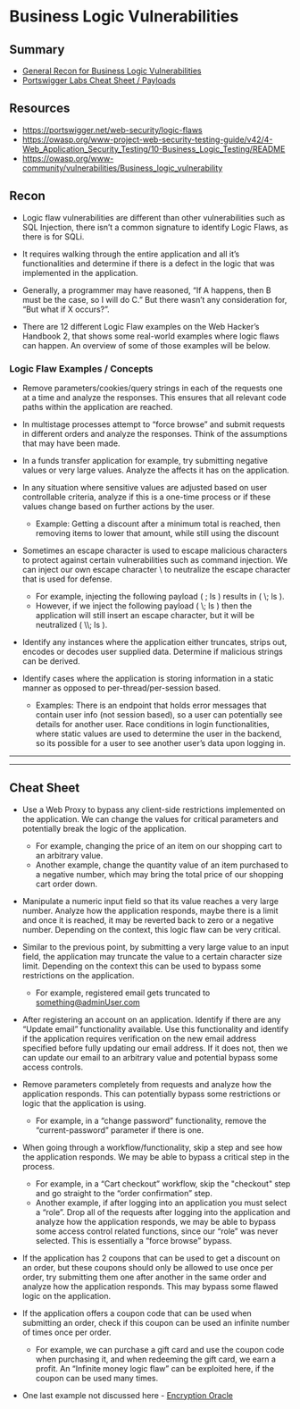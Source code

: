 # Business Logic Vulnerabilities

## Summary

* [General Recon for Business Logic Vulnerabilities](#recon)
* [Portswigger Labs Cheat Sheet / Payloads](#cheat-sheet)

## Resources

* https://portswigger.net/web-security/logic-flaws
* https://owasp.org/www-project-web-security-testing-guide/v42/4-Web_Application_Security_Testing/10-Business_Logic_Testing/README
* https://owasp.org/www-community/vulnerabilities/Business_logic_vulnerability

## Recon

* Logic flaw vulnerabilities are different than other vulnerabilities such as SQL Injection, there isn’t a common signature to identify Logic Flaws, as there is for SQLi. 

* It requires walking through the entire application and all it’s functionalities and determine if there is a defect in the logic that was implemented in the application.

* Generally, a programmer may have reasoned, “If A happens, then B must be the case, so I will do C.” But there wasn’t any consideration for, “But what if X occurs?”.

* There are 12 different Logic Flaw examples on the Web Hacker’s Handbook 2, that shows some real-world examples where logic flaws can happen.  An overview of some of those examples will be below.


### Logic Flaw Examples / Concepts

* Remove parameters/cookies/query strings in each of the requests one at a time and analyze the responses.  This ensures that all relevant code paths within the application are reached.

* In multistage processes attempt to “force browse” and submit requests in different orders and analyze the responses.  Think of the assumptions that may have been made.

* In a funds transfer application for example, try submitting negative values or very large values.  Analyze the affects it has on the application.

* In any situation where sensitive values are adjusted based on user controllable criteria, analyze if this is a one-time process or if these values change based on further actions by the user. 
    * Example: Getting a discount after a minimum total is reached, then removing items to lower that amount, while still using the discount

* Sometimes an escape character is used to escape malicious characters to protect against certain vulnerabilities such as command injection.  We can inject our own escape character \ to neutralize the escape character that is used for defense.
   * For example, injecting the following payload ( ; ls ) results in ( \\; ls ).  
   * However, if we inject the following payload ( \\; ls ) then the application will still insert an escape character, but it will be neutralized ( \\\\; ls ).

* Identify any instances where the application either truncates, strips out, encodes or decodes user supplied data.  Determine if malicious strings can be derived.

* Identify cases where the application is storing information in a static manner as opposed to per-thread/per-session based.
    * Examples:  There is an endpoint that holds error messages that contain user info (not session based), so a user can potentially see details for another user.  Race conditions in login functionalities, where static values are used to determine the user in the backend, so its possible for a user to see another user’s data upon logging in.


---
---

## Cheat Sheet

* Use a Web Proxy to bypass any client-side restrictions implemented on the application.  We can change the values for critical parameters and potentially break the logic of the application.  
    * For example, changing the price of an item on our shopping cart to an arbitrary value.  
    * Another example, change the quantity value of an item purchased to a negative number, which may bring the total price of our shopping cart order down.


* Manipulate a numeric input field so that its value reaches a very large number.  Analyze how the application responds, maybe there is a limit and once it is reached, it may be reverted back to zero or a negative number.  Depending on the context, this logic flaw can be very critical.


* Similar to the previous point, by submitting a very large value to an input field, the application may truncate the value to a certain character size limit.  Depending on the context this can be used to bypass some restrictions on the application. 
    * For example, registered email gets truncated to something@adminUser.com


* After registering an account on an application.  Identify if there are any “Update email” functionality available.  Use this functionality and identify if the application requires verification on the new email address specified before fully updating our email address.  If it does not, then we can update our email to an arbitrary value and potential bypass some access controls.


* Remove parameters completely from requests and analyze how the application responds.  This can potentially bypass some restrictions or logic that the application is using.  
    * For example, in a “change password” functionality, remove the “current-password” parameter if there is one.


* When going through a workflow/functionality, skip a step and see how the application responds.  We may be able to bypass a critical step in the process.  
    * For example, in a “Cart checkout” workflow, skip the "checkout" step and go straight to the “order confirmation” step. 
    * Another example, if after logging into an application you must select a “role”.  Drop all of the requests after logging into the application and analyze how the application responds, we may be able to bypass some access control related functions, since our “role” was never selected.  This is essentially a “force browse” bypass.


* If the application has 2 coupons that can be used to get a discount on an order, but these coupons should only be allowed to use once per order, try submitting them one after another in the same order and analyze how the application responds.  This may bypass some flawed logic on the application.


* If the application offers a coupon code that can be used when submitting an order, check if this coupon can be used an infinite number of times once per order.  
   * For example, we can purchase a gift card and use the coupon code when purchasing it, and when redeeming the gift card, we earn a profit.  An “Infinite money logic flaw” can be exploited here, if the coupon can be used many times.


* One last example not discussed here - [Encryption Oracle](https://portswigger.net/web-security/logic-flaws/examples/lab-logic-flaws-authentication-bypass-via-encryption-oracle)
